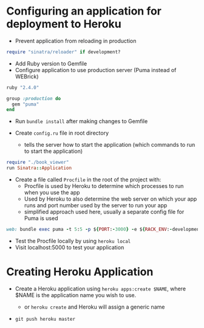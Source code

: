 # Configuring an application for deployment to Heroku

* Prevent application from reloading in production

```ruby
require "sinatra/reloader" if development?
```

* Add Ruby version to Gemfile
* Configure application to use production server (Puma instead of WEBrick)

```ruby
ruby "2.4.0"

group :production do
  gem "puma"
end
```

* Run `bundle install` after making changes to Gemfile

* Create `config.ru` file in root directory
  * tells the server how to start the application (which commands to  run to start the application)

```ruby
require "./book_viewer"
run Sinatra::Application
```

* Create a file called `Procfile` in the root of the project with:
  * Procfile is used by Heroku to determine which processes to run when you use the app
  * Used by Heroku to also determine the web server on which your app runs and port number used by the server to run your app
  * simplified approach used here, usually a separate config file for Puma is used

```ruby
web: bundle exec puma -t 5:5 -p ${PORT:-3000} -e ${RACK_ENV:-development}
```

* Test the Procfile locally by using `heroku local`
* Visit localhost:5000 to test your application

# Creating Heroku Application

* Create a Heroku application using `heroku apps:create $NAME`, where $NAME is the application name you wish to use.
  * or `heroku create` and Heroku will assign a generic name

* `git push heroku master`

